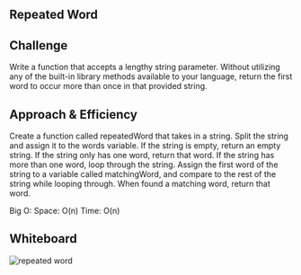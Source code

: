 ## Repeated Word

## Challenge
Write a function that accepts a lengthy string parameter.
Without utilizing any of the built-in library methods available to your language, return the first word to occur more than once in that provided string.

## Approach & Efficiency
Create a function called repeatedWord that takes in a string.
Split the string and assign it to the words variable.
If the string is empty, return an empty string.
If the string only has one word, return that word.
If the string has more than one word, loop through the string. Assign the first word of the string to a variable called matchingWord, and compare to the rest of the string while looping through. When found a matching word, return that word.

Big O:
Space: O(n)
Time: O(n)


## Whiteboard
![repeated word](https://user-images.githubusercontent.com/54918779/85912765-fa1ec080-b7e3-11ea-83e7-5c167708d0ac.png)





